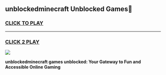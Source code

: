 
## unblockedminecraft Unblocked Games👋
<h3>
<a href="https://news.freeplayer.one?title=unblockedminecraft&ref=16F">CLICK TO PLAY</a></h3>
<hr>

<h3>
<a href="https://news.freeplayer.one?title=unblockedminecraft&ref=16F">CLICK 2 PLAY</a>
  
</h3>

<a href="https://news.freeplayer.one?title=unblockedminecraft&ref=16F/"><img src="https://clearcache.store/games.png"></a>


**unblockedminecraft games unblocked: Your Gateway to Fun and Accessible Online Gaming**
